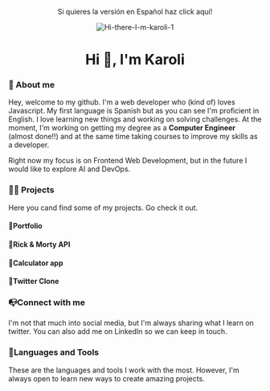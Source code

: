 <p align="center">Si quieres la versión en Español haz click aquí!</p>
<p align="center"><img align="center" src="https://i.ibb.co/W0G9Xv1/Hi-there-I-m-karoli-1.jpg" alt="Hi-there-I-m-karoli-1" border="0"></p>
<h1 align="center">Hi 👋, I'm Karoli</h1>

<h3 align="left">📄 About me</h3>

Hey, welcome to my github. I'm a web developer who (kind of) loves Javascript. My first language is Spanish but as you can see I'm proficient in English. I love learning new things and working on solving challenges. At the moment, I'm working on getting my degree as a **Computer Engineer**  (almost done!!) and at the same time taking courses to improve my skills as a developer.

Right now my focus is on Frontend Web Development, but in the future I would like to explore AI and DevOps.
 
<h3 align="left">👨‍💻 Projects</h3>
Here you cand find some of my projects. Go check it out.
<h4 align="left"> 	🚀Portfolio</h4>
<h4 align="left"> 	🚀Rick & Morty API</h4>
<h4 align="left"> 	🚀Calculator app</h4>
<h4 align="left"> 	🚀Twitter Clone</h4>



<h3 align="left">📭Connect with me</h3>
I'm not that much into social media, but I'm always sharing what I learn on twitter. You can also add me on LinkedIn so we can keep in touch.


<h3 align="left">🔨Languages and Tools</h3>

These are the languages ​​and tools I work with the most. However, I'm always open to learn new ways to create amazing projects.
